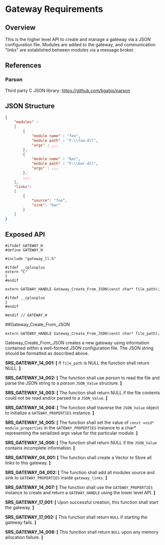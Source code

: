 # Gateway Requirements

## Overview
This is the higher level API to create and manage a gateway via a JSON configuration file. Modules are added to the gateway, and communication "links" are established between modules via a message broker.

## References

### Parson
Third party C JSON library: https://github.com/kgabis/parson

## JSON Structure

```json
{
    "modules" :
    [ 
        {
            "module name" : "foo",
            "module path" : "F:\\foo.dll",
            "args" : ...
        },
        {
            "module name" : "bar",
            "module path" : "F:\\bar.dll",
            "args" : ...
        },
        ...
    ],
    "links": 
    [
        {
            "source": "foo",
            "sink": "bar"
        }
    ]
}
```

## Exposed API
```
#ifndef GATEWAY_H
#define GATEWAY_H

#include "gateway_ll.h"

#ifdef __cplusplus
extern "C"
{
#endif

extern GATEWAY_HANDLE Gateway_Create_From_JSON(const char* file_path);

#ifdef __cplusplus
}
#endif

#endif // GATEWAY_H

```

##Gateway_Create_From_JSON
```
extern GATEWAY_HANDLE Gateway_Create_From_JSON(const char* file_path);
```
Gateway_Create_From_JSON creates a new gateway using information contained within a well-formed JSON configuration file. The JSON string should be formatted as described above.

**SRS_GATEWAY_14_001: [** If `file_path` is NULL the function shall return NULL. **]**

**SRS_GATEWAY_14_002: [** The function shall use *parson* to read the file and parse the JSON string to a *parson* `JSON_Value` structure. **]**

**SRS_GATEWAY_14_003: [** The function shall return NULL if the file contents could not be read and/or parsed to a `JSON_Value`. **]**

**SRS_GATEWAY_14_004: [** The function shall traverse the `JSON_Value` object to initialize a `GATEWAY_PROPERTIES` instance. **]**

**SRS_GATEWAY_14_005: [** The function shall set the value of `const void* module_properties` in the `GATEWAY_PROPERTIES` instance to a char\* representing the serialized *args* value for the particular module. **]**

**SRS_GATEWAY_14_006: [** The function shall return NULL if the `JSON_Value` contains incomplete information. **]**

**SRS_GATEWAY_04_001: [** The function shall create a Vector to Store all links to this gateway. **]**

**SRS_GATEWAY_04_002: [** The function shall add all modules source and sink to `GATEWAY_PROPERTIES` inside `gateway_links`. **]**

**SRS_GATEWAY_14_007: [** The function shall use the `GATEWAY_PROPERTIES` instance to create and return a `GATEWAY_HANDLE` using the lower level API. **]**

**SRS_GATEWAY_17_001: [** Upon successful creation, this function shall start the gateway. **]**

**SRS_GATEWAY_17_002: [** This function shall return `NULL` if starting the gateway fails. **]**

**SRS_GATEWAY_14_008: [** This function shall return `NULL` upon any memory allocation failure. **]**